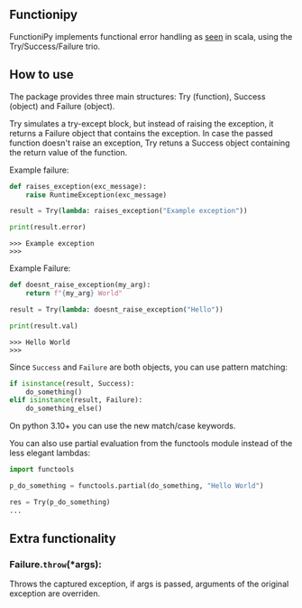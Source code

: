 ## Functionipy
FunctioniPy implements functional error handling as [seen](https://docs.scala-lang.org/overviews/scala-book/functional-error-handling.html#trysuccessfailure) in scala, using the Try/Success/Failure trio.

## How to use
The package provides three main structures: Try (function), Success (object) and Failure (object).

Try simulates a try-except block, but instead of raising the exception, it returns a Failure object that contains the exception. In case the passed function doesn't raise an exception, Try retuns a Success object containing the return value of the function.

Example failure:
```python
def raises_exception(exc_message):
    raise RuntimeException(exc_message)

result = Try(lambda: raises_exception("Example exception"))

print(result.error)
```
```
>>> Example exception
>>> 
```



Example Failure:
```python
def doesnt_raise_exception(my_arg):
    return f"{my_arg} World"

result = Try(lambda: doesnt_raise_exception("Hello"))

print(result.val)
```
```
>>> Hello World
>>> 
```

Since ```Success``` and ```Failure``` are both objects, you can use pattern matching:

```python
if isinstance(result, Success):
    do_something()
elif isinstance(result, Failure):
    do_something_else()
```

On python 3.10+ you can use the new match/case keywords.

You can also use partial evaluation from the functools module instead of the less elegant lambdas:
```python
import functools

p_do_something = functools.partial(do_something, "Hello World")

res = Try(p_do_something)
...
```

## Extra functionality

### Failure.```throw```(*args):

Throws the captured exception, if args is passed, arguments of the original exception are overriden.
